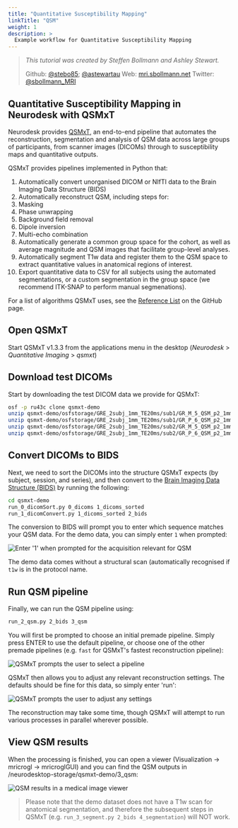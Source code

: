 ```yaml
---
title: "Quantitative Susceptibility Mapping"
linkTitle: "QSM"
weight: 1
description: >
  Example workflow for Quantitative Susceptibility Mapping
---
```

> _This tutorial was created by Steffen Bollmann and Ashley Stewart._
>
> Github: [@stebo85](https://github.com/stebo85); [@astewartau](https://github.com/astewartau)
> Web: [mri.sbollmann.net](https://mri.sbollmann.net/)
> Twitter: [@sbollmann_MRI](https://twitter.com/sbollmann_MRI)

## Quantitative Susceptibility Mapping in Neurodesk with QSMxT

Neurodesk provides [QSMxT](https://github.com/QSMxT/QSMxT/), an end-to-end pipeline that automates the reconstruction, segmentation and analysis of QSM data across large groups of participants, from scanner images (DICOMs) through to susceptibility maps and quantitative outputs.

QSMxT provides pipelines implemented in Python that:

1. Automatically convert unorganised DICOM or NIfTI data to the Brain Imaging Data Structure (BIDS)
2. Automatically reconstruct QSM, including steps for:
  1. Masking
  2. Phase unwrapping
  3. Background field removal
  4. Dipole inversion
  5. Multi-echo combination
3. Automatically generate a common group space for the cohort, as well as average magnitude and QSM images that facilitate group-level analyses.
4. Automatically segment T1w data and register them to the QSM space to extract quantitative values in anatomical regions of interest.
5. Export quantitative data to CSV for all subjects using the automated segmentations, or a custom segmentation in the group space (we recommend ITK-SNAP to perform manual segmenations).

For a list of algorithms QSMxT uses, see the [Reference List](https://github.com/QSMxT/QSMxT/#references-and-algorithm-list) on the GitHub page.

## Open QSMxT

Start QSMxT v1.3.3 from the applications menu in the desktop (*Neurodesk* > *Quantitative Imaging* > *qsmxt*)


## Download test DICOMs

Start by downloading the test DICOM data we provide for QSMxT:

```bash
osf -p ru43c clone qsmxt-demo
unzip qsmxt-demo/osfstorage/GRE_2subj_1mm_TE20ms/sub1/GR_M_5_QSM_p2_1mmIso_TE20.zip -d qsmxt-demo/0_dicoms
unzip qsmxt-demo/osfstorage/GRE_2subj_1mm_TE20ms/sub1/GR_P_6_QSM_p2_1mmIso_TE20.zip -d qsmxt-demo/0_dicoms
unzip qsmxt-demo/osfstorage/GRE_2subj_1mm_TE20ms/sub2/GR_M_5_QSM_p2_1mmIso_TE20.zip -d qsmxt-demo/0_dicoms
unzip qsmxt-demo/osfstorage/GRE_2subj_1mm_TE20ms/sub2/GR_P_6_QSM_p2_1mmIso_TE20.zip -d qsmxt-demo/0_dicoms
```

## Convert DICOMs to BIDS

Next, we need to sort the DICOMs into the structure QSMxT expects (by subject, session, and series), and then convert to the [Brain Imaging Data Structure (BIDS)](https://bids.neuroimaging.io/) by running the following:

```bash
cd qsmxt-demo
run_0_dicomSort.py 0_dicoms 1_dicoms_sorted
run_1_dicomConvert.py 1_dicoms_sorted 2_bids
```
    
The conversion to BIDS will prompt you to enter which sequence matches your QSM data. For the demo data, you can simply enter `1` when prompted:

![Enter '1' when prompted for the acquisition relevant for QSM](https://i.imgur.com/C8XhhEU.png)

The demo data comes without a structural scan (automatically recognised if `t1w` is in the protocol name.

## Run QSM pipeline

Finally, we can run the QSM pipeline using:

```bash
run_2_qsm.py 2_bids 3_qsm
```

You will first be prompted to choose an initial premade pipeline. Simply press ENTER to use the default pipeline, or choose one of the other premade pipelines (e.g. `fast` for QSMxT's fastest reconstruction pipeline):

![QSMxT prompts the user to select a pipeline](https://i.imgur.com/6jmXSYf.png)

QSMxT then allows you to adjust any relevant reconstruction settings. The defaults should be fine for this data, so simply enter 'run':

![QSMxT prompts the user to adjust any settings](https://i.imgur.com/TVNc2Cm.png)

The reconstruction may take some time, though QSMxT will attempt to run various processes in parallel wherever possible. 

## View QSM results

When the processing is finished, you can open a viewer (Visualization -> mricrogl -> mricroglGUI) and you can find the QSM outputs in /neurodesktop-storage/qsmxt-demo/3_qsm:

![QSM results in a medical image viewer](https://user-images.githubusercontent.com/4021595/155106388-72a691a4-c0a4-4cc6-a2ac-c9271888b82d.png)

> Please note that the demo dataset does not have a T1w scan for anatomical segmentation, and therefore the subsequent steps in QSMxT (e.g. `run_3_segment.py 2_bids 4_segmentation`) will NOT work.

